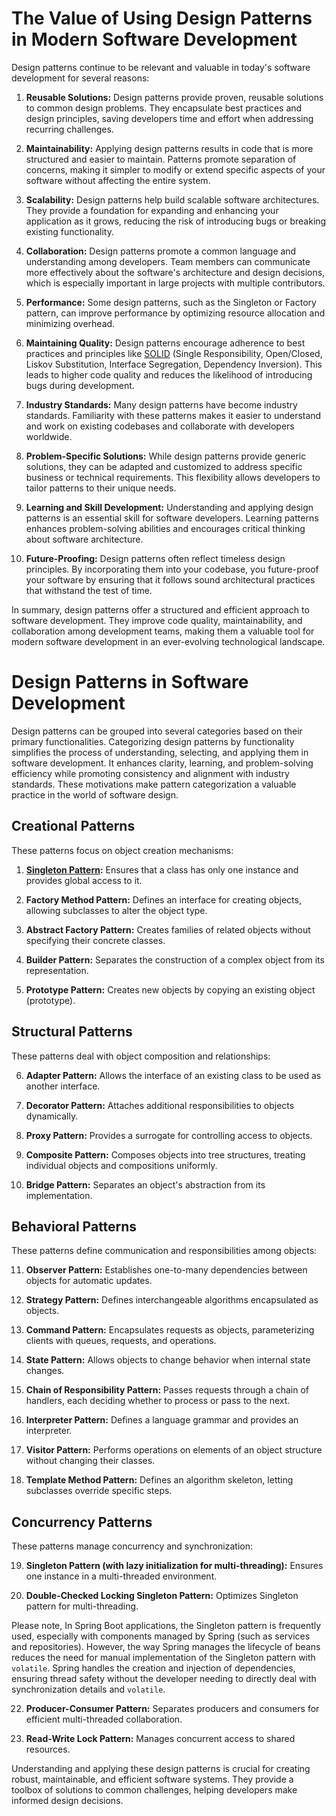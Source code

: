 # The Value of Using Design Patterns in Modern Software Development

Design patterns continue to be relevant and valuable in today's software development for several reasons:

1. **Reusable Solutions:** Design patterns provide proven, reusable solutions to common design problems. They encapsulate best practices and design principles, saving developers time and effort when addressing recurring challenges.

2. **Maintainability:** Applying design patterns results in code that is more structured and easier to maintain. Patterns promote separation of concerns, making it simpler to modify or extend specific aspects of your software without affecting the entire system.

3. **Scalability:** Design patterns help build scalable software architectures. They provide a foundation for expanding and enhancing your application as it grows, reducing the risk of introducing bugs or breaking existing functionality.

4. **Collaboration:** Design patterns promote a common language and understanding among developers. Team members can communicate more effectively about the software's architecture and design decisions, which is especially important in large projects with multiple contributors.

5. **Performance:** Some design patterns, such as the Singleton or Factory pattern, can improve performance by optimizing resource allocation and minimizing overhead.

6. **Maintaining Quality:** Design patterns encourage adherence to best practices and principles like [SOLID](patterns/solid-principles.md) (Single Responsibility, Open/Closed, Liskov Substitution, Interface Segregation, Dependency Inversion). This leads to higher code quality and reduces the likelihood of introducing bugs during development.

7. **Industry Standards:** Many design patterns have become industry standards. Familiarity with these patterns makes it easier to understand and work on existing codebases and collaborate with developers worldwide.

8. **Problem-Specific Solutions:** While design patterns provide generic solutions, they can be adapted and customized to address specific business or technical requirements. This flexibility allows developers to tailor patterns to their unique needs.

9. **Learning and Skill Development:** Understanding and applying design patterns is an essential skill for software developers. Learning patterns enhances problem-solving abilities and encourages critical thinking about software architecture.

10. **Future-Proofing:** Design patterns often reflect timeless design principles. By incorporating them into your codebase, you future-proof your software by ensuring that it follows sound architectural practices that withstand the test of time.

In summary, design patterns offer a structured and efficient approach to software development. They improve code quality, maintainability, and collaboration among development teams, making them a valuable tool for modern software development in an ever-evolving technological landscape.

# Design Patterns in Software Development

Design patterns can be grouped into several categories based on their primary functionalities.
Categorizing design patterns by functionality simplifies the process of understanding, selecting, and applying them in software development. It enhances clarity, learning, and problem-solving efficiency while promoting consistency and alignment with industry standards. These motivations make pattern categorization a valuable practice in the world of software design.

## Creational Patterns

These patterns focus on object creation mechanisms:

1. **[Singleton Pattern](patterns/singleton.md):** Ensures that a class has only one instance and provides global access to it.

2. **Factory Method Pattern:** Defines an interface for creating objects, allowing subclasses to alter the object type.

3. **Abstract Factory Pattern:** Creates families of related objects without specifying their concrete classes.

4. **Builder Pattern:** Separates the construction of a complex object from its representation.

5. **Prototype Pattern:** Creates new objects by copying an existing object (prototype).

## Structural Patterns

These patterns deal with object composition and relationships:

6. **Adapter Pattern:** Allows the interface of an existing class to be used as another interface.

7. **Decorator Pattern:** Attaches additional responsibilities to objects dynamically.

8. **Proxy Pattern:** Provides a surrogate for controlling access to objects.

9. **Composite Pattern:** Composes objects into tree structures, treating individual objects and compositions uniformly.

10. **Bridge Pattern:** Separates an object's abstraction from its implementation.

## Behavioral Patterns

These patterns define communication and responsibilities among objects:

11. **Observer Pattern:** Establishes one-to-many dependencies between objects for automatic updates.

12. **Strategy Pattern:** Defines interchangeable algorithms encapsulated as objects.

13. **Command Pattern:** Encapsulates requests as objects, parameterizing clients with queues, requests, and operations.

14. **State Pattern:** Allows objects to change behavior when internal state changes.

15. **Chain of Responsibility Pattern:** Passes requests through a chain of handlers, each deciding whether to process or pass to the next.

16. **Interpreter Pattern:** Defines a language grammar and provides an interpreter.

17. **Visitor Pattern:** Performs operations on elements of an object structure without changing their classes.

18. **Template Method Pattern:** Defines an algorithm skeleton, letting subclasses override specific steps.

## Concurrency Patterns

These patterns manage concurrency and synchronization:

19. **Singleton Pattern (with lazy initialization for multi-threading):** Ensures one instance in a multi-threaded environment.

20. **Double-Checked Locking Singleton Pattern:** Optimizes Singleton pattern for multi-threading.

Please note,
In Spring Boot applications, the Singleton pattern is frequently used, especially with components managed by Spring (such as services and repositories). However, the way Spring manages the lifecycle of beans reduces the need for manual implementation of the Singleton pattern with `volatile`. Spring handles the creation and injection of dependencies, ensuring thread safety without the developer needing to directly deal with synchronization details and `volatile`.

22. **Producer-Consumer Pattern:** Separates producers and consumers for efficient multi-threaded collaboration.

23. **Read-Write Lock Pattern:** Manages concurrent access to shared resources.

Understanding and applying these design patterns is crucial for creating robust, maintainable, and efficient software systems. They provide a toolbox of solutions to common challenges, helping developers make informed design decisions.

